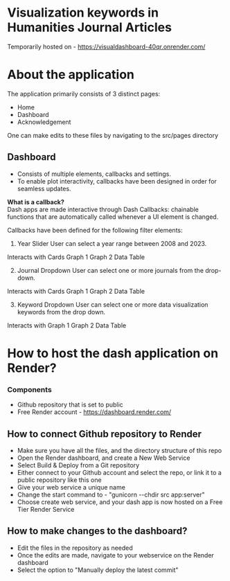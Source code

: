 # Visualization keywords in Humanities Journal Articles

Temporarily hosted on - https://visualdashboard-40qr.onrender.com/

# About the application

The application primarily consists of 3 distinct pages:
- Home
- Dashboard
- Acknowledgement

One can make edits to these files by navigating to the src/pages directory

## Dashboard

- Consists of multiple elements, callbacks and settings.
- To enable plot interactivity, callbacks have been designed in order for seamless updates.

**What is a callback?**  
Dash apps are made interactive through Dash Callbacks: chainable functions that are automatically called whenever a UI element is changed.

Callbacks have been defined for the following filter elements:
1) Year Slider 
User can select a year range between 2008 and 2023.

Interacts with
Cards
Graph 1
Graph 2
Data Table

2) Journal Dropdown
User can select one or more journals from the drop-down.

Interacts with
Cards
Graph 1
Graph 2
Data Table

3) Keyword Dropdown
User can select one or more data visualization keywords from the drop down.

Interacts with
Graph 1
Graph 2
Data Table

# How to host the dash application on Render?

### Components

- Github repository that is set to public
- Free Render account - https://dashboard.render.com/

## How to connect Github repository to Render

- Make sure you have all the files, and the directory structure of this repo
- Open the Render dashboard, and create a New Web Service
- Select Build & Deploy from a Git repository
- Either connect to your Github account and select the repo, or link it to a public repository like this one
- Give your web service a unique name
- Change the start command to - "gunicorn --chdir src app:server"
- Choose create web service, and your dash app is now hosted on a Free Tier Render Service

## How to make changes to the dashboard?

- Edit the files in the repository as needed
- Once the edits are made, navigate to your webservice on the Render dashboard
- Select the option to "Manually deploy the latest commit"
